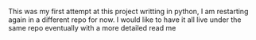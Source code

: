 This was my first attempt at this project writting in python, I am restarting again in a different repo for now. I would like to have it all live under the same repo eventually with a more detailed read me

